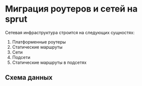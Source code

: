 # Миграция роутеров и сетей на sprut

Сетевая инфраструктура строится на следующих сущностях:

1. Платформенные роутеры
1. Статические маршруты
1. Сети
1. Подсети
1. Статические маршруты в подсетях

## Схема данных

